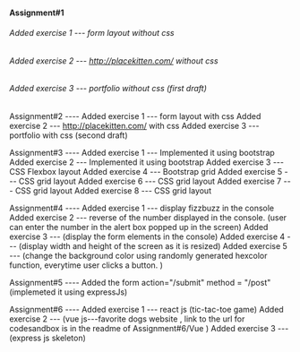 ####  Assignment#1 
###### Added exercise 1 --- form layout without css
###### Added exercise 2 --- http://placekitten.com/ without css
###### Added exercise 3 --- portfolio without css (first draft)

Assignment#2 ---- Added exercise 1 --- form layout with css
                  Added exercise 2 --- http://placekitten.com/ with css 
                  Added exercise 3 --- portfolio with css (second draft)

Assignment#3 ---- Added exercise 1 --- Implemented it using bootstrap
                  Added exercise 2 --- Implemented it using bootstrap 
                  Added exercise 3 --- CSS Flexbox layout
                  Added exercise 4 --- Bootstrap grid
                  Added exercise 5 --- CSS grid layout
                  Added exercise 6 --- CSS grid layout
                  Added exercise 7 --- CSS grid layout
                  Added exercise 8 --- CSS grid layout
                  
Assignment#4 ---- Added exercise 1 --- display fizzbuzz in the console
                  Added exercise 2 --- reverse of the number displayed in the console. (user can enter the number in the alert box popped                                        up in the screen)
                  Added exercise 3 --- (display the form elements in the console)
                  Added exercise 4 --- (display width and height of the screen as it is resized)
                  Added exercise 5 --- (change the background color using randomly generated hexcolor function, everytime user clicks a                                          button. )
                  
Assignment#5 ---- Added the form action="/submit" method = "/post" (implemeted it using expressJs)

Assignment#6 ---- Added exercise 1 --- react js (tic-tac-toe game)
                  Added exercise 2 --- (vue js---favorite dogs website , link to the url for codesandbox is in the readme of                                                      Assignment#6/Vue )
                  Added exercise 3 --- (express js skeleton)
                 
